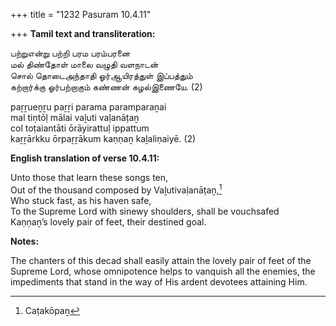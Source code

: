 +++
title = "1232 Pasuram 10.4.11"

+++
**Tamil text and transliteration:**

பற்றுஎன்று பற்றி பரம பரம்பரனை  
மல் திண்தோள் மாலை வழுதி வளநாடன்  
சொல் தொடைஅந்தாதி ஓர்ஆயிரத்துள் இப்பத்தும்  
கற்றார்க்கு ஓர்பற்றாகும் கண்ணன் கழல்இணையே. (2)

paṟṟueṉṟu paṟṟi parama paramparaṉai  
mal tiṇtōḷ mālai vaḻuti vaḷanāṭaṉ  
col toṭaiantāti ōrāyirattuḷ ippattum  
kaṟṟārkku ōrpaṟṟākum kaṇṇaṉ kaḻaliṇaiyē. (2)

**English translation of verse 10.4.11:**

Unto those that learn these songs ten,  
Out of the thousand composed by Vaḻutivaḷanāṭaṉ,[^1]  
Who stuck fast, as his haven safe,  
To the Supreme Lord with sinewy shoulders, shall be vouchsafed  
Kaṇṇaṉ’s lovely pair of feet, their destined goal.

[^1]:  Caṭakōpaṉ

**Notes:**

The chanters of this decad shall easily attain the lovely pair of feet of the Supreme Lord, whose omnipotence helps to vanquish all the enemies, the impediments that stand in the way of His ardent devotees attaining Him.



